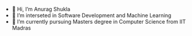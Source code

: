 - 👋 Hi, I’m Anurag Shukla
- 👀 I’m interseted in Software Development and Machine Learning
- 🌱 I’m currently pursuing Masters degree in Computer Science from IIT Madras

<!---
anurag998/anurag998 is a ✨ special ✨ repository because its `README.md` (this file) appears on your GitHub profile.
You can click the Preview link to take a look at your changes.
--->
